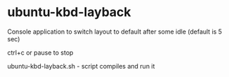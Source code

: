 # ubuntu-kbd-layback

Console application to switch layout to default after some idle (default is 5 sec)

ctrl+c or pause to stop

ubuntu-kbd-layback.sh - script compiles and run it
